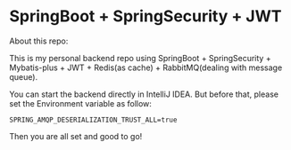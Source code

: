 # SpringBoot + SpringSecurity + JWT

About this repo:

This is my personal backend repo using SpringBoot + SpringSecurity + Mybatis-plus + JWT + Redis(as cache) + RabbitMQ(dealing with message queue).

You can start the backend directly in IntelliJ IDEA. But before that, please set the Environment variable as follow:
```shell
SPRING_AMQP_DESERIALIZATION_TRUST_ALL=true
```
Then you are all set and good to go!
